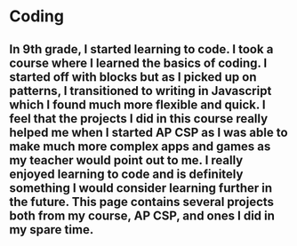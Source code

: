 # Coding
In 9th grade, I started learning to code. I took a course where I learned the basics of coding. I started off with blocks but as I picked up on patterns, I transitioned to writing in Javascript which I found much more flexible and quick. I feel that the projects I did in this course really helped me when I started AP CSP as I was able to make much more complex apps and games as my teacher would point out to me. I really enjoyed learning to code and is definitely something I would consider learning further in the future. This page contains several projects both from my course, AP CSP, and ones I did in my spare time.
--
